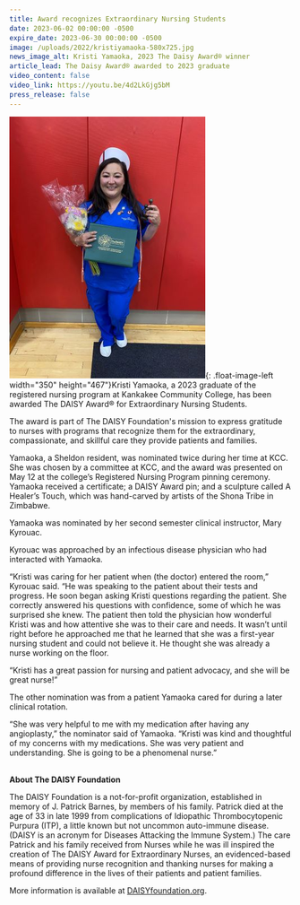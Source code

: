 ```yaml
---
title: Award recognizes Extraordinary Nursing Students
date: 2023-06-02 00:00:00 -0500
expire_date: 2023-06-30 00:00:00 -0500
image: /uploads/2022/kristiyamaoka-580x725.jpg
news_image_alt: Kristi Yamaoka, 2023 The Daisy Award® winner
article_lead: The Daisy Award® awarded to 2023 graduate
video_content: false
video_link: https://youtu.be/4d2LkGjg5bM
press_release: false
---
```

![](/uploads/2022/kristiyamaoka-350x467.jpg){: .float-image-left width="350" height="467"}Kristi Yamaoka, a 2023 graduate of the registered nursing program at Kankakee Community College, has been awarded The DAISY Award® for Extraordinary Nursing Students.

The award is part of The DAISY Foundation's mission to express gratitude to nurses with programs that recognize them for the extraordinary, compassionate, and skillful care they provide patients and families.

Yamaoka, a Sheldon resident, was nominated twice during her time at KCC. She was chosen by a committee at KCC, and the award was presented on May 12 at the college’s Registered Nursing Program pinning ceremony. Yamaoka received a certificate; a DAISY Award pin; and a sculpture called A Healer’s Touch, which was hand-carved by artists of the Shona Tribe in Zimbabwe.

Yamaoka was nominated by her second semester clinical instructor, Mary Kyrouac.

Kyrouac was approached by an infectious disease physician who had interacted with Yamaoka.

“Kristi was caring for her patient when (the doctor) entered the room,” Kyrouac said. “He was speaking to the patient about their tests and progress. He soon began asking Kristi questions regarding the patient. She correctly answered his questions with confidence, some of which he was surprised she knew. The patient then told the physician how wonderful Kristi was and how attentive she was to their care and needs. It wasn’t until right before he approached me that he learned that she was a first-year nursing student and could not believe it. He thought she was already a nurse working on the floor.

“Kristi has a great passion for nursing and patient advocacy, and she will be great nurse!”

The other nomination was from a patient Yamaoka cared for during a later clinical rotation.

“She was very helpful to me with my medication after having any angioplasty,” the nominator said of Yamaoka. “Kristi was kind and thoughtful of my concerns with my medications. She was very patient and understanding. She is going to be a phenomenal nurse.”

<br>**About The DAISY Foundation**

The DAISY Foundation is a not-for-profit organization, established in memory of J. Patrick Barnes, by members of his family. Patrick died at the age of 33 in late 1999 from complications of Idiopathic Thrombocytopenic Purpura (ITP), a little known but not uncommon auto-immune disease. (DAISY is an acronym for Diseases Attacking the Immune System.) The care Patrick and his family received from Nurses while he was ill inspired the creation of The DAISY Award for Extraordinary Nurses, an evidenced-based means of providing nurse recognition and thanking nurses for making a profound difference in the lives of their patients and patient families.

More information is available at [DAISYfoundation.org](http://DAISYfoundation.org).